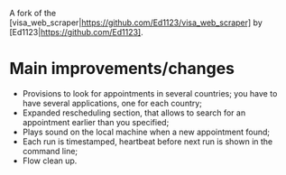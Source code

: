 A fork of the [visa_web_scraper|https://github.com/Ed1123/visa_web_scraper] by [Ed1123|https://github.com/Ed1123].

# Main improvements/changes

- Provisions to look for appointments in several countries; you have to have several applications, one for each country;
- Expanded rescheduling section, that allows to search for an appointment earlier than you specified;
- Plays sound on the local machine when a new appointment found;
- Each run is timestamped, heartbeat before next run is shown in the command line;
- Flow clean up.
